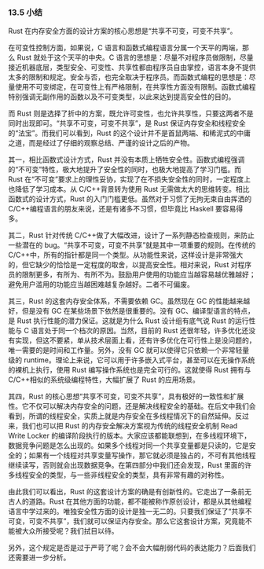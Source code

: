 ### 13.5 小结

Rust 在内存安全方面的设计方案的核心思想是“共享不可变，可变不共享”。

在可变性控制方面，如果说，C 语言和函数式编程语言分属一个天平的两端，那么 Rust 就处于这个天平的中央。C 语言的思想是：尽量不对程序员做限制，尽量接近机器底层，类型安全、可变性、共享性都由程序员自由掌控，语言本身不提供太多的限制和规定。安全与否，也完全取决于程序员。而函数式编程的思想是：尽量使用不可变绑定，在可变性上有严格限制，在共享性方面没有限制。函数式编程特别强调无副作用的函数以及不可变类型，以此来达到提高安全性的目的。

而 Rust 则是选择了折中的方案，既允许可变性，也允许共享性，只要这两者不是同时出现即可。“共享不可变，可变不共享”，是 Rust 保证内存安全和线程安全的“法宝”。而我们可以看到，Rust 的这个设计并不是首鼠两端、和稀泥式的中庸之道，而是经过了仔细的观察总结、严谨的设计之后的产物。

其一，相比函数式设计方式，Rust 并没有本质上牺牲安全性。函数式编程强调的“不可变”特性，极大地提升了安全性的同时，也极大地提高了学习门槛。而 Rust 在“不可变”要求上的理性妥协，实现了在不损失安全性的同时，一定程度上也降低了学习成本。从 C/C++背景转为使用 Rust 无需做太大的思维转变。相比函数式的设计方式，Rust 的入门门槛更低。虽然对于习惯了无拘无束自由挥洒的 C/C++编程语言的朋友来说，还是有诸多不习惯，但毕竟比 Haskell 要容易得多。

其二，Rust 针对传统 C/C++做了大幅改进，设计了一系列静态检查规则，来防止一些潜在的 bug。“共享不可变，可变不共享”就是其中一项重要的规则。在传统的 C/C++中，所有的指针都是同一个类型。从功能性来说，这样设计是非常强大的，但它缺少的恰恰是一定程度的取舍，以提高安全性。相对来说，Rust 对程序员的限制更多，有所为、有所不为。鼓励用户使用的功能应当越容易越优雅越好；避免用户滥用的功能应当越困难越复杂越好。二者不可偏废。

其三，Rust 的这套内存安全体系，不需要依赖 GC。虽然现在 GC 的性能越来越好，但是没有 GC 在某些场景下依然是很重要的。没有 GC、编译型语言的特点，是 Rust 执行性能的潜力保证。这就是为什么 Rust 设计组有底气说 Rust 的运行性能与 C 语言处于同一个档次的原因。当然，目前的 Rust 还很年轻，许多优化还没有实现，但这不要紧，单从技术层面上看，还有许多优化在可行性上是没问题的，唯一需要的是时间和工作量。另外，没有 GC 就可以使得它只依赖一个非常轻量级的 runtime。理论上来说，它可以用于许多嵌入式平台，甚至可以在无操作系统的裸机上执行，使用 Rust 编写操作系统也是完全可行的。这就使得 Rust 拥有与 C/C++相似的系统级编程特性，大幅扩展了 Rust 的应用场景。

其四，Rust 的核心思想“共享不可变，可变不共享”，具有极好的一致性和扩展性。它不仅可以解决内存安全的问题，还是解决线程安全的基础。在后文中我们会看到，所谓的线程安全，实质上就是内存安全在多线程情况下的自然延伸。反过来，我们也可以把 Rust 的内存安全解决方案视为传统的线程安全机制 Read Write Locker 的编译阶段执行的版本。大家应该都能联想到，在多线程环境下，数据竞争问题是怎么出现的。如果多个线程对同一个共享变量都是只读的，它是安全的；如果有一个线程对共享变量写操作，那它就必须是独占的，不可有其他线程继续读写，否则就会出现数据竞争。在第四部分中我们还会发现，Rust 里面的许多线程安全的类型，与一些非线程安全的类型，具有非常有趣的对称性。

由此我们可以看出，Rust 的这套设计方案的确是有创新性的。它走出了一条前无古人的道路。Rust 在其他方面的功能，都不能被称作原创设计，都是从其他编程语言中学过来的。唯独安全性方面的设计是独一无二的。只要我们保证了“共享不可变，可变不共享”，我们就可以保证内存安全。那么它这套设计方案，究竟能不能被大众所接受呢？我们拭目以待。

另外，这个规定是否是过于严苛了呢？会不会大幅削弱代码的表达能力？后面我们还需要进一步分析。
